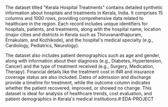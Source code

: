 The dataset titled "Kerala Hospital Treatments" contains detailed synthetic information about hospitals and treatments in Kerala, India. It comprises 15 columns and 1000 rows, providing comprehensive data related to healthcare in the region. Each record includes unique identifiers for hospitals, patients, and treatments, along with the hospital name, location (major cities and districts in Kerala such as Thiruvananthapuram, Ernakulam, and Kozhikode), and the hospital's medical specialty (e.g., Cardiology, Pediatrics, Neurology).

The dataset also includes patient demographics such as age and gender, along with information about their diagnosis (e.g., Diabetes, Hypertension, Cancer) and the type of treatment received (e.g., Surgery, Medication, Therapy). Financial details like the treatment cost in INR and insurance coverage status are also included. Dates of admission and discharge provide a timeline for treatment, while the outcome column indicates whether the patient recovered, improved, or showed no change. This dataset is ideal for analysis of healthcare trends, cost evaluation, and patient demographics in Kerala's medical institutions.# EDA-PROJECT
